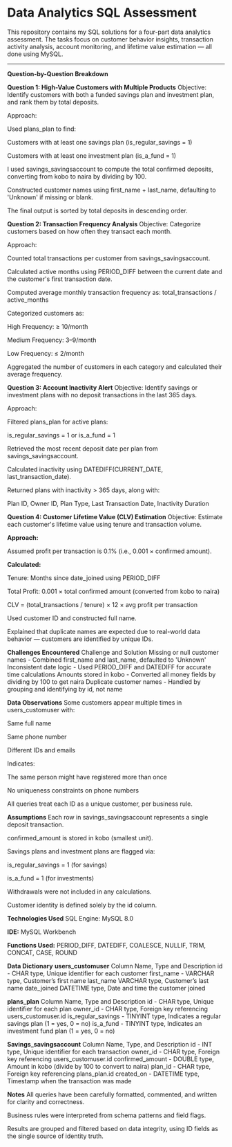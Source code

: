 # Data Analytics SQL Assessment

This repository contains my SQL solutions for a four-part data analytics assessment. The tasks focus on customer behavior insights, transaction activity analysis, account monitoring, and lifetime value estimation — all done using MySQL.

---

**Question-by-Question Breakdown**

**Question 1: High-Value Customers with Multiple Products**
Objective:
Identify customers with both a funded savings plan and investment plan, and rank them by total deposits.

Approach:

Used plans_plan to find:

Customers with at least one savings plan (is_regular_savings = 1)

Customers with at least one investment plan (is_a_fund = 1)

I used savings_savingsaccount to compute the total confirmed deposits, converting from kobo to naira by dividing by 100.

Constructed customer names using first_name + last_name, defaulting to 'Unknown' if missing or blank.

The final output is sorted by total deposits in descending order.


**Question 2: Transaction Frequency Analysis**
Objective:
Categorize customers based on how often they transact each month.

Approach:

Counted total transactions per customer from savings_savingsaccount.

Calculated active months using PERIOD_DIFF between the current date and the customer's first transaction date.

Computed average monthly transaction frequency as:
total_transactions / active_months

Categorized customers as:

High Frequency: ≥ 10/month

Medium Frequency: 3–9/month

Low Frequency: ≤ 2/month

Aggregated the number of customers in each category and calculated their average frequency.


**Question 3: Account Inactivity Alert**
Objective:
Identify savings or investment plans with no deposit transactions in the last 365 days.

Approach:

Filtered plans_plan for active plans:

is_regular_savings = 1 or is_a_fund = 1

Retrieved the most recent deposit date per plan from savings_savingsaccount.

Calculated inactivity using DATEDIFF(CURRENT_DATE, last_transaction_date).

Returned plans with inactivity > 365 days, along with:

Plan ID, Owner ID, Plan Type, Last Transaction Date, Inactivity Duration


**Question 4: Customer Lifetime Value (CLV) Estimation**
Objective:
Estimate each customer's lifetime value using tenure and transaction volume.

**Approach:**

Assumed profit per transaction is 0.1% (i.e., 0.001 × confirmed amount).

**Calculated:**

Tenure: Months since date_joined using PERIOD_DIFF

Total Profit: 0.001 × total confirmed amount (converted from kobo to naira)

CLV = (total_transactions / tenure) × 12 × avg profit per transaction

Used customer ID and constructed full name.

Explained that duplicate names are expected due to real-world data behavior — customers are identified by unique IDs.


**Challenges Encountered**
Challenge	and Solution
Missing or null customer names -	Combined first_name and last_name, defaulted to 'Unknown'
Inconsistent date logic	- Used PERIOD_DIFF and DATEDIFF for accurate time calculations
Amounts stored in kobo - Converted all money fields by dividing by 100 to get naira
Duplicate customer names -	Handled by grouping and identifying by id, not name


**Data Observations**
Some customers appear multiple times in users_customuser with:

Same full name

Same phone number

Different IDs and emails

Indicates:

The same person might have registered more than once

No uniqueness constraints on phone numbers

All queries treat each ID as a unique customer, per business rule.


**Assumptions**
Each row in savings_savingsaccount represents a single deposit transaction.

confirmed_amount is stored in kobo (smallest unit).

Savings plans and investment plans are flagged via:

is_regular_savings = 1 (for savings)

is_a_fund = 1 (for investments)

Withdrawals were not included in any calculations.

Customer identity is defined solely by the id column.


**Technologies Used**
SQL Engine: MySQL 8.0

**IDE:** MySQL Workbench

**Functions Used:**
PERIOD_DIFF, DATEDIFF, COALESCE, NULLIF, TRIM, CONCAT, CASE, ROUND


**Data Dictionary**
**users_customuser**
Column Name,	Type and	Description
id - CHAR type,	Unique identifier for each customer
first_name - 	VARCHAR type,	Customer’s first name
last_name	VARCHAR type,	Customer’s last name
date_joined	DATETIME type,	Date and time the customer joined

**plans_plan**
Column Name,	Type and	Description
id - 	CHAR type, Unique identifier for each plan
owner_id -	CHAR type,	Foreign key referencing users_customuser.id
is_regular_savings -	TINYINT type,	Indicates a regular savings plan (1 = yes, 0 = no)
is_a_fund	- TINYINT type,	Indicates an investment fund plan (1 = yes, 0 = no)

**Savings_savingsaccount**
Column Name,	Type, and	Description
id -	INT type,	Unique identifier for each transaction
owner_id -	CHAR type,	Foreign key referencing users_customuser.id
confirmed_amount -	DOUBLE type,	Amount in kobo (divide by 100 to convert to naira)
plan_id	- CHAR type,	Foreign key referencing plans_plan.id
created_on -	DATETIME type,	Timestamp when the transaction was made

**Notes**
All queries have been carefully formatted, commented, and written for clarity and correctness.

Business rules were interpreted from schema patterns and field flags.

Results are grouped and filtered based on data integrity, using ID fields as the single source of identity truth.

